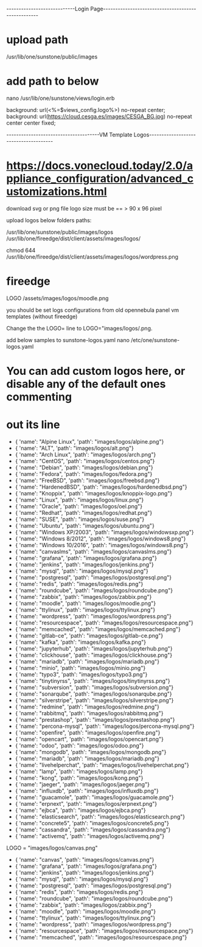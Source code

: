
----------------------------Login Page---------------------------------------------------
# upload path
/usr/lib/one/sunstone/public/images

# add path to below
nano  /usr/lib/one/sunstone/views/login.erb

background: url(<%=$views_config.logo%>) no-repeat center;
background: url(https://cloud.cesga.es/images/CESGA_BG.jpg) no-repeat center center fixed;
















--------------------------------------VM Template Logos--------------------------------------
# https://docs.vonecloud.today/2.0/appliance_configuration/advanced_customizations.html

download svg or png file
logo size must be == >  90 x 96 pixel

upload logos below folders paths:

/usr/lib/one/sunstone/public/images/logos
/usr/lib/one/fireedge/dist/client/assets/images/logos/

chmod 644 /usr/lib/one/fireedge/dist/client/assets/images/logos/wordpress.png

# fireedge
LOGO                 /assets/images/logos/moodle.png

you should be set logs configurations from old opennebula panel vm templates (without fireedge)



Change the the LOGO= line to LOGO="images/logos/<mylogo>.png.

add below samples to sunstone-logos.yaml
nano /etc/one/sunstone-logos.yaml

# You can add custom logos here, or disable any of the default ones commenting
# out its line
- { 'name': "Alpine Linux",    'path': "images/logos/alpine.png"}
- { 'name': "ALT",             'path': "images/logos/alt.png"}
- { 'name': "Arch Linux",      'path': "images/logos/arch.png"}
- { 'name': "CentOS",          'path': "images/logos/centos.png"}
- { 'name': "Debian",          'path': "images/logos/debian.png"}
- { 'name': "Fedora",          'path': "images/logos/fedora.png"}
- { 'name': "FreeBSD",         'path': "images/logos/freebsd.png"}
- { 'name': "HardenedBSD",     'path': "images/logos/hardenedbsd.png"}
- { 'name': "Knoppix",         'path': "images/logos/knoppix-logo.png"}
- { 'name': "Linux",           'path': "images/logos/linux.png"}
- { 'name': "Oracle",          'path': "images/logos/oel.png"}
- { 'name': "Redhat",          'path': "images/logos/redhat.png"}
- { 'name': "SUSE",            'path': "images/logos/suse.png"}
- { 'name': "Ubuntu",          'path': "images/logos/ubuntu.png"}
- { 'name': "Windows XP/2003", 'path': "images/logos/windowsxp.png"}
- { 'name': "Windows 8/2012",  'path': "images/logos/windows8.png"}
- { 'name': "Windows 10/2016", 'path': "images/logos/windows8.png"}
- { 'name': "canvaslms",       'path': "images/logos/canvaslms.png"}
- { 'name': "grafana",         'path': "images/logos/grafana.png"}
- { 'name': "jenkins",         'path': "images/logos/jenkins.png"}
- { 'name': "mysql",           'path': "images/logos/mysql.png"}
- { 'name': "postgresql",      'path': "images/logos/postgresql.png"}
- { 'name': "redis",           'path': "images/logos/redis.png"}
- { 'name': "roundcube",       'path': "images/logos/roundcube.png"}
- { 'name': "zabbix",          'path': "images/logos/zabbix.png"}
- { 'name': "moodle",          'path': "images/logos/moodle.png"}
- { 'name': "ttylinux",        'path': "images/logos/ttylinux.png"}
- { 'name': "wordpress",       'path': "images/logos/wordpress.png"}
- { 'name': "resourcespace",   'path': "images/logos/resourcespace.png"}
- { 'name': "memcached",       'path': "images/logos/memcached.png"}
- { 'name': "gitlab-ce",       'path': "images/logos/gitlab-ce.png"}
- { 'name': "kafka",           'path': "images/logos/kafka.png"}
- { 'name': "jupyterhub",      'path': "images/logos/jupyterhub.png"}
- { 'name': "clickhouse",      'path': "images/logos/clickhouse.png"}
- { 'name': "mariadb",         'path': "images/logos/mariadb.png"}
- { 'name': "minio",           'path': "images/logos/minio.png"}
- { 'name': "typo3",           'path': "images/logos/typo3.png"}
- { 'name': "tinytinyrss",     'path': "images/logos/tinytinyrss.png"}
- { 'name': "subversion",      'path': "images/logos/subversion.png"}
- { 'name': "sonarqube",       'path': "images/logos/sonarqube.png"}
- { 'name': "silverstripe",    'path': "images/logos/silverstripe.png"}
- { 'name': "redmine",         'path': "images/logos/redmine.png"}
- { 'name': "rabbitmq",        'path': "images/logos/rabbitmq.png"}
- { 'name': "prestashop",      'path': "images/logos/prestashop.png"}
- { 'name': "percona-mysql",   'path': "images/logos/percona-mysql.png"}
- { 'name': "openfire",        'path': "images/logos/openfire.png"}
- { 'name': "opencart",        'path': "images/logos/opencart.png"}
- { 'name': "odoo",            'path': "images/logos/odoo.png"}
- { 'name': "mongodb",         'path': "images/logos/mongodb.png"}
- { 'name': "mariadb",         'path': "images/logos/mariadb.png"}
- { 'name': "livehelperchat",  'path': "images/logos/livehelperchat.png"}
- { 'name': "lamp",            'path': "images/logos/lamp.png"}
- { 'name': "kong",            'path': "images/logos/kong.png"}
- { 'name': "jaeger",          'path': "images/logos/jaeger.png"}
- { 'name': "influxdb",        'path': "images/logos/influxdb.png"}
- { 'name': "guacamole",       'path': "images/logos/guacamole.png"}
- { 'name': "erpnext",         'path': "images/logos/erpnext.png"}
- { 'name': "ejbca",           'path': "images/logos/ejbca.png"}
- { 'name': "elasticsearch",   'path': "images/logos/elasticsearch.png"}
- { 'name': "concrete5",       'path': "images/logos/concrete5.png"}
- { 'name': "cassandra",       'path': "images/logos/cassandra.png"}
- { 'name': "activemq",        'path': "images/logos/activemq.png"}








LOGO = "images/logos/canvas.png"



- { 'name': "canvas", 'path': "images/logos/canvas.png"}
- { 'name': "grafana", 'path': "images/logos/grafana.png"}
- { 'name': "jenkins", 'path': "images/logos/jenkins.png"}
- { 'name': "mysql", 'path': "images/logos/mysql.png"}
- { 'name': "postgresql", 'path': "images/logos/postgresql.png"}
- { 'name': "redis", 'path': "images/logos/redis.png"}
- { 'name': "roundcube", 'path': "images/logos/roundcube.png"}
- { 'name': "zabbix", 'path': "images/logos/zabbix.png"}
- { 'name': "moodle", 'path': "images/logos/moodle.png"}
- { 'name': "ttylinux", 'path': "images/logos/ttylinux.png"}
- { 'name': "wordpress", 'path': "images/logos/wordpress.png"}
- { 'name': "resourcespace", 'path': "images/logos/resourcespace.png"}
- { 'name': "memcached", 'path': "images/logos/resourcespace.png"}







































